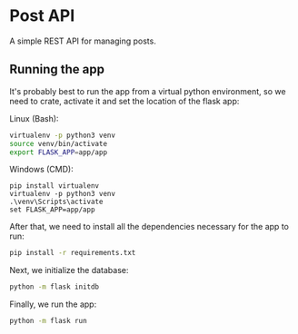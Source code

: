 # Post API

A simple REST API for managing posts.

## Running the app

It's probably best to run the app from a virtual python environment, so we need to crate, activate it and set the location of the flask app:

Linux (Bash):

```bash
virtualenv -p python3 venv
source venv/bin/activate
export FLASK_APP=app/app
```

Windows (CMD):

```CMD
pip install virtualenv
virtualenv -p python3 venv
.\venv\Scripts\activate
set FLASK_APP=app/app
```

After that, we need to install all the dependencies necessary for the app to run:

```bash
pip install -r requirements.txt
```

Next, we initialize the database:

```bash
python -m flask initdb
```

Finally, we run the app:

```bash
python -m flask run
```